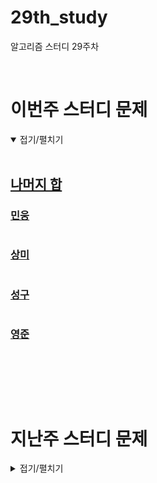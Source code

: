 # 29th_study
알고리즘 스터디 29주차

<br/>

# 이번주 스터디 문제

<details markdown="1" open>
<summary>접기/펼치기</summary>

<br/>

## [나머지 합](https://www.acmicpc.net/problem/10986)

### [민웅](/나머지%20합/민웅.py)

```py

```

### [상미](/나머지%20합/상미.py)

```py

```

### [성구](/나머지%20합/성구.py)

```py

```

### [영준](/나머지%20합/영준.py)

```py

```

<br/>



</details>

<br/><br/>

# 지난주 스터디 문제

<details markdown="1">
<summary>접기/펼치기</summary>

## [환상의 짝궁 2]()

### [민웅](./환상의%20짝꿍%202/민웅.py)

```py

```

### [상미](./환상의%20짝꿍%202/상미.py)

```py

```

### [성구](./환상의%20짝꿍%202/성구.py)

```py
import sys
input = sys.stdin.readline


N, K = map(int, input().split())
cards = sorted(list(map(int, input().split())))

start, end = 0, N-1
answer = "No"
while start < end:
    mid = cards[start]+cards[end]
    if mid == K:
        answer = "Yes"
        break
    elif mid > K:
        end -= 1
    else:
        start += 1

print(answer)
```

### [영준](./환상의%20짝꿍%202/영준.py)

```py

```

## [거스름돈 계산하기]()

### [민웅](./거스름돈%20계산하기/민웅.py)

```py

```

### [상미](./거스름돈%20계산하기/상미.py)

```py

```

### [성구](./거스름돈%20계산하기/성구.py)

```py

```

### [영준](./거스름돈%20계산하기/영준.py)

```py

```

## [코드트리 테트리스]()

### [민웅](./코드트리%20테트리스/민웅.py)

```py

```

### [상미](./코드트리%20테트리스/상미.py)

```py

```

### [성구](./코드트리%20테트리스/성구.py)

```py

```

### [영준](./코드트리%20테트리스/영준.py)

```py

```

# 알고리즘 설명

<details markdown="1">
<summary>접기/펼치기</summary>

</details>
